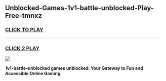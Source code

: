 
## Unblocked-Games-1v1-battle-unblocked-Play-Free-tmnxz
<h3>
<a href="https://premium76.site?title=1v1-battle-unblocked&ref=23A">CLICK TO PLAY</a></h3>
<hr>

<h3>
<a href="https://premium76.site?title=1v1-battle-unblocked&ref=23A">CLICK 2 PLAY</a>
  
</h3>

<a href="https://premium76.site?title=1v1-battle-unblocked&ref=23A"><img src="https://clearcache.store/games.png"></a>


**1v1-battle-unblocked games unblocked: Your Gateway to Fun and Accessible Online Gaming**
